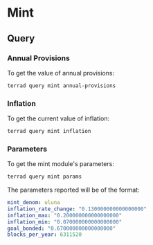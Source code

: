 # Mint

## Query

### Annual Provisions

To get the value of annual provisions:

```sh
terrad query mint annual-provisions
```

### Inflation

To get the current value of inflation:

```sh
terrad query mint inflation
```

### Parameters

To get the mint module's parameters:

```sh
terrad query mint params
```

The parameters reported will be of the format:

```yaml
mint_denom: uluna
inflation_rate_change: "0.130000000000000000"
inflation_max: "0.200000000000000000"
inflation_min: "0.070000000000000000"
goal_bonded: "0.670000000000000000"
blocks_per_year: 6311520
```
